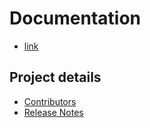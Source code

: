 # Documentation

* [link](actual-docs/index.md)

## Project details

* [Contributors](contributors.md)
* [Release Notes](release-notes/index.md)
